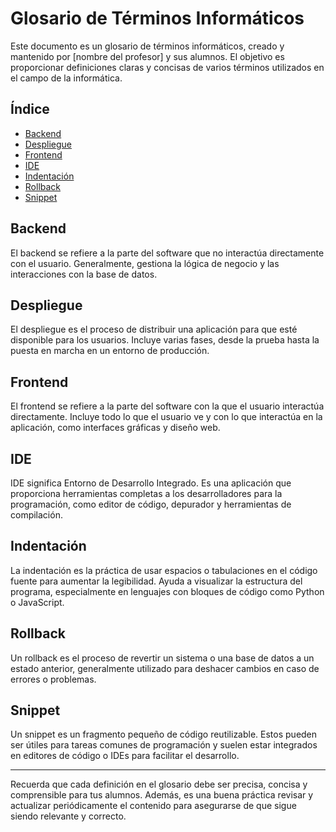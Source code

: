 # Glosario de Términos Informáticos

Este documento es un glosario de términos informáticos, creado y mantenido por [nombre del profesor] y sus alumnos. El objetivo es proporcionar definiciones claras y concisas de varios términos utilizados en el campo de la informática.

## Índice
- [Backend](#backend)
- [Despliegue](#despliegue)
- [Frontend](#frontend)
- [IDE](#ide)
- [Indentación](#indentación)
- [Rollback](#rollback)
- [Snippet](#snippet)

## Backend
El backend se refiere a la parte del software que no interactúa directamente con el usuario. Generalmente, gestiona la lógica de negocio y las interacciones con la base de datos.

## Despliegue
El despliegue es el proceso de distribuir una aplicación para que esté disponible para los usuarios. Incluye varias fases, desde la prueba hasta la puesta en marcha en un entorno de producción.

## Frontend
El frontend se refiere a la parte del software con la que el usuario interactúa directamente. Incluye todo lo que el usuario ve y con lo que interactúa en la aplicación, como interfaces gráficas y diseño web.

## IDE
IDE significa Entorno de Desarrollo Integrado. Es una aplicación que proporciona herramientas completas a los desarrolladores para la programación, como editor de código, depurador y herramientas de compilación.

## Indentación
La indentación es la práctica de usar espacios o tabulaciones en el código fuente para aumentar la legibilidad. Ayuda a visualizar la estructura del programa, especialmente en lenguajes con bloques de código como Python o JavaScript.

## Rollback
Un rollback es el proceso de revertir un sistema o una base de datos a un estado anterior, generalmente utilizado para deshacer cambios en caso de errores o problemas.

## Snippet
Un snippet es un fragmento pequeño de código reutilizable. Estos pueden ser útiles para tareas comunes de programación y suelen estar integrados en editores de código o IDEs para facilitar el desarrollo.

---

Recuerda que cada definición en el glosario debe ser precisa, concisa y comprensible para tus alumnos. Además, es una buena práctica revisar y actualizar periódicamente el contenido para asegurarse de que sigue siendo relevante y correcto.
